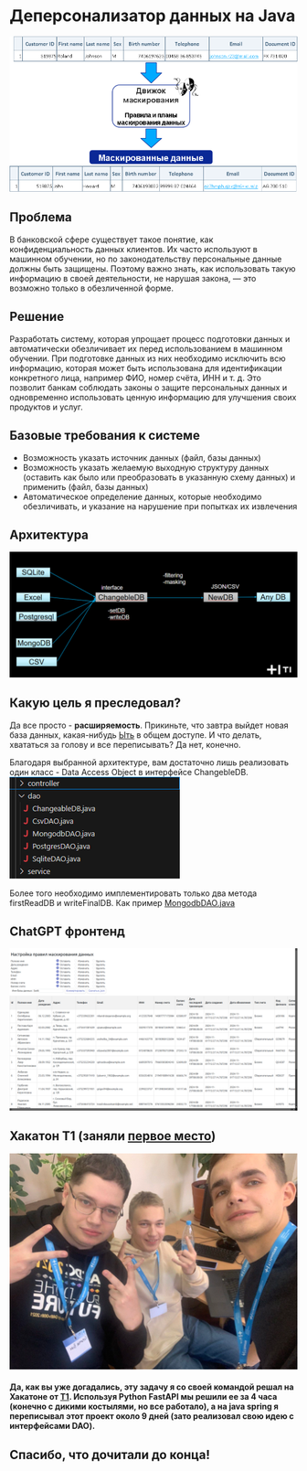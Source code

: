 # Деперсонализатор данных на Java

![](https://github.com/GabellaJhonson/data-anonymizer/blob/main/photo/task.png)
## Проблема
В банковской сфере существует такое понятие, как конфиденциальность данных клиентов. Их часто используют в машинном обучении, но по законодательству персональные данные должны быть защищены. Поэтому важно знать, как использовать такую информацию в своей деятельности, не нарушая закона, — это возможно только в обезличенной форме.

## Решение
Разработать систему, которая упрощает процесс подготовки данных и автоматически обезличивает их перед использованием в машинном обучении. При подготовке данных из них необходимо исключить всю информацию, которая может быть использована для идентификации конкретного лица, например ФИО, номер счёта, ИНН и т. д. Это позволит банкам соблюдать законы о защите персональных данных и одновременно использовать ценную информацию для улучшения своих продуктов и услуг.

## Базовые требования к системе
- Возможность указать источник данных (файл, базы данных)
- Возможность указать желаемую выходную структуру данных (оставить как было или преобразовать в указанную схему данных) и применить (файл, базы данных)
- Автоматическое определение данных, которые необходимо обезличивать, и указание на нарушение при попытках их извлечения

## Архитектура 
![](https://github.com/GabellaJhonson/data-anonymizer/blob/main/photo/architecure_presentation.png)

## Какую цель я преследовал? 
Да все просто - **расширяемость**. Прикиньте, что завтра выйдет новая база данных, какая-нибудь [Ыть](https://habr.com/ru/companies/yandex/articles/311104/) в общем доступе. И что делать, хвататься за голову и все переписывать? Да нет, конечно.

Благодаря выбранной архитектуре, вам достаточно лишь реализовать один класс - Data Access Object в интерфейсе ChangebleDB. 
![](https://github.com/GabellaJhonson/data-anonymizer/blob/main/photo/architecure_screen.png)

Более того необходимо имплементировать только два метода firstReadDB и writeFinalDB. Как пример [MongodbDAO.java](./data_anonymizer/src/main/java/izobar/dao/MongodbDAO.java)

## ChatGPT фронтенд
![](https://github.com/GabellaJhonson/data-anonymizer/blob/main/photo/frontend_1.png)

## Хакатон T1 (заняли [первое место](https://www.linkedin.com/posts/belarusian-state-university_%D1%81%D1%82%D1%83%D0%B4%D0%B5%D0%BD%D1%82%D1%8B-%D1%84%D0%B0%D0%BA%D1%83%D0%BB%D1%8C%D1%82%D0%B5%D1%82%D0%B0-%D0%BF%D1%80%D0%B8%D0%BA%D0%BB%D0%B0%D0%B4%D0%BD%D0%BE%D0%B9-%D0%BC%D0%B0%D1%82%D0%B5%D0%BC%D0%B0%D1%82%D0%B8%D0%BA%D0%B8-activity-7259851740194242560-2oQi?utm_source=share&utm_medium=member_desktop))
![](https://github.com/GabellaJhonson/data-anonymizer/blob/main/photo/team.png)
#### Да, как вы уже догадались, эту задачу я со своей командой решал на Хакатоне от [Т1](https://t1.ru/). Используя Python FastAPI мы решили ее за 4 часа (конечно с дикими костылями, но все работало), а на java spring я переписывал этот проект около 9 дней (зато реализовал свою идею с интерфейсами DAO). 
## Спасибо, что дочитали до конца! 
